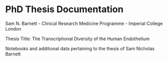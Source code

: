 # PhD Thesis Documentation

Sam N. Barnett - Clinical Research Medicine Programme - Imperial College London

Thesis Title: The Transcriptional Diversity of the Human Endothelium

Notebooks and additional data pertaining to the thesis of Sam Nicholas Barnett

